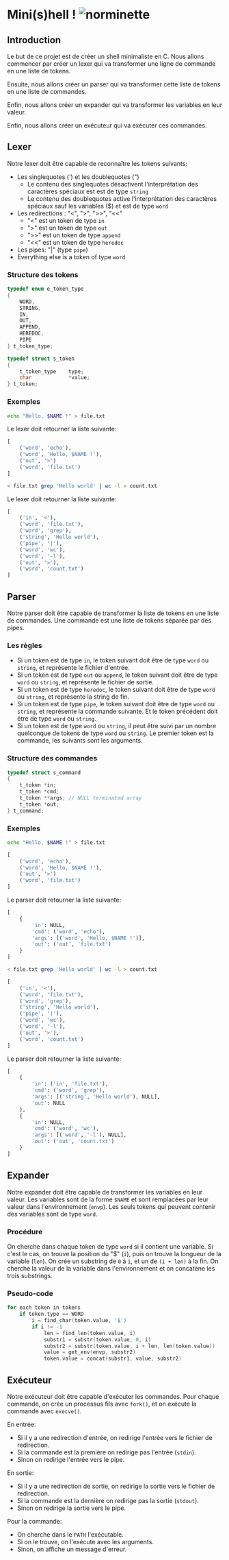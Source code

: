 # Mini(s)hell ! ![norminette](https://github.com/42Lausanne-fltorren/Minishell/actions/workflows/main.yml/badge.svg)
## Introduction
Le but de ce projet est de créer un shell minimaliste en C.
Nous allons commencer par créer un lexer qui va transformer une ligne de commande en une liste de tokens.

Ensuite, nous allons créer un parser qui va transformer cette liste de tokens en une liste de commandes.

Enfin, nous allons créer un expander qui va transformer les variables en leur valeur.

Enfin, nous allons créer un exécuteur qui va exécuter ces commandes.

## Lexer
Notre lexer doit être capable de reconnaître les tokens suivants:
- Les singlequotes (') et les doublequotes (")
	- Le contenu des singlequotes désactivent l'interprétation des caractères spéciaux est est de type `string`
	- Le contenu des doublequotes active l'interprétation des caractères spéciaux sauf les variables ($) et est de type `word`
- Les redirections : "<", ">", ">>", "<<"
	- "<" est un token de type `in`
	- ">" est un token de type `out`
	- ">>" est un token de type `append`
	- "<<" est un token de type `heredoc`
- Les pipes: "|" (type `pipe`)
- Everything else is a token of type `word`

### Structure des tokens
```C
typedef enum e_token_type
{
	WORD,
	STRING,
	IN,
	OUT,
	APPEND,
	HEREDOC,
	PIPE
} t_token_type;

typedef struct s_token
{
	t_token_type	type;
	char			*value;
} t_token;

```

### Exemples
```bash
echo "Hello, $NAME !" > file.txt
```
Le lexer doit retourner la liste suivante:
```python
[
	('word', 'echo'),
	('word', 'Hello, $NAME !'),
	('out', '>')
	('word', 'file.txt')
]
```

```bash
< file.txt grep 'Hello world' | wc -l > count.txt
```
Le lexer doit retourner la liste suivante:
```python
[
	('in', '<'),
	('word', 'file.txt'),
	('word', 'grep'),
	('string', 'Hello world'),
	('pipe', '|'),
	('word', 'wc'),
	('word', '-l'),
	('out', '>'),
	('word', 'count.txt')
]
```

## Parser
Notre parser doit être capable de transformer la liste de tokens en une liste de commandes.
Une commande est une liste de tokens séparée par des pipes.

### Les règles
- Si un token est de type `in`, le token suivant doit être de type `word` ou `string`, et représente le fichier d'entrée.
- Si un token est de type `out` ou `append`, le token suivant doit être de type `word` ou `string`, et représente le fichier de sortie.
- Si un token est de type `heredoc`, le token suivant doit être de type `word` ou `string`, et représente la string de fin.
- Si un token est de type `pipe`, le token suivant doit être de type `word` ou `string`, et représente la commande suivante. Et le token précédent doit être de type `word` ou `string`.
- Si un token est de type `word` ou `string`, il peut être suivi par un nombre quelconque de tokens de type `word` ou `string`. Le premier token est la commande, les suivants sont les arguments.

### Structure des commandes
```C
typedef struct s_command
{
	t_token *in;
	t_token	*cmd;
	t_token	**args; // NULL terminated array
	t_token	*out;
} t_command;
```

### Exemples
```bash
echo "Hello, $NAME !" > file.txt
```
```python
[
	('word', 'echo'),
	('word', 'Hello, $NAME !'),
	('out', '>')
	('word', 'file.txt')
]
```
Le parser doit retourner la liste suivante:
```python
[
	{
		'in': NULL,
		'cmd': ('word', 'echo'),
		'args': [('word', 'Hello, $NAME !')],
		'out': ('out', 'file.txt')
	}
]
```

```bash
< file.txt grep 'Hello world' | wc -l > count.txt
```
```python
[
	('in', '<'),
	('word', 'file.txt'),
	('word', 'grep'),
	('string', 'Hello world'),
	('pipe', '|'),
	('word', 'wc'),
	('word', '-l'),
	('out', '>'),
	('word', 'count.txt')
]
```
Le parser doit retourner la liste suivante:
```python
[
	{
		'in': ('in', 'file.txt'),
		'cmd': ('word', 'grep'),
		'args': [('string', 'Hello world'), NULL],
		'out': NULL
	},
	{
		'in': NULL,
		'cmd': ('word', 'wc'),
		'args': [('word', '-l'), NULL],
		'out': ('out', 'count.txt')
	}
]
```

## Expander
Notre expander doit être capable de transformer les variables en leur valeur. Les variables sont de la forme `$NAME` et sont remplacées par leur valeur dans l'environnement (`envp`).
Les seuls tokens qui peuvent contenir des variables sont de type `word`.

### Procédure
On cherche dans chaque token de type `word` si il contient une variable.
Si c'est le cas, on trouve la position du "$" (`i`), puis on trouve la longueur de la variable (`len`).
On crée un substring de `0` à `i`, et un de `(i + len)` à la fin.
On cherche la valeur de la variable dans l'environnement et on concatène les trois substrings.

### Pseudo-code
```C
for each token in tokens
	if token.type == WORD
		i = find_char(token.value, '$')
		if i != -1
			len = find_len(token.value, i)
			substr1 = substr(token.value, 0, i)
			substr2 = substr(token.value, i + len, len(token.value))
			value = get_env(envp, substr2)
			token.value = concat(substr1, value, substr2)
```

## Exécuteur
Notre exécuteur doit être capable d'exécuter les commandes.
Pour chaque commande, on crée un processus fils avec `fork()`, et on exécute la commande avec `execve()`.

En entrée:
- Si il y a une redirection d'entrée, on redirige l'entrée vers le fichier de redirection.
- Si la commande est la première on redirige pas l'entrée (`stdin`).
- Sinon on redirige l'entrée vers le pipe.

En sortie:
- Si il y a une redirection de sortie, on redirige la sortie vers le fichier de redirection.
- Si la commande est la dernière on redirige pas la sortie (`stdout`).
- Sinon on redirige la sortie vers le pipe.

Pour la commande:
- On cherche dans le `PATH` l'exécutable.
- Si on le trouve, on l'exécute avec les arguments.
- Sinon, on affiche un message d'erreur.
